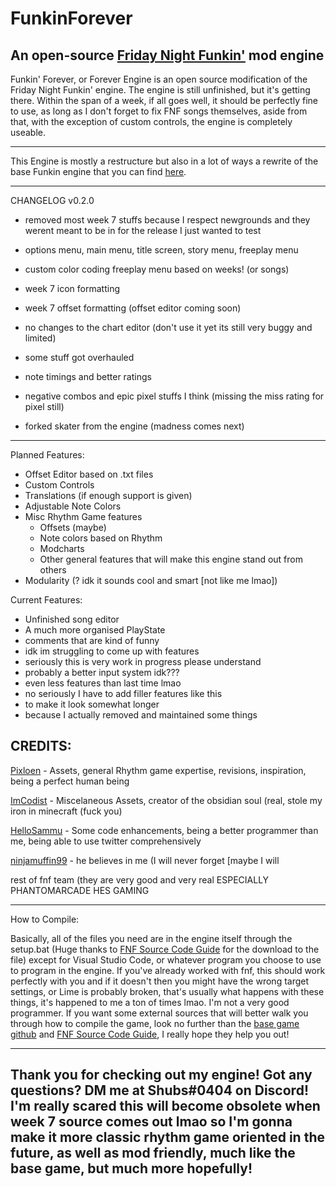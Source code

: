 # FunkinForever
An open-source [Friday Night Funkin'](https://www.newgrounds.com/portal/view/770371) mod engine
----------------------------------------------
Funkin' Forever, or Forever Engine is an open source modification of the Friday Night Funkin' engine. The engine is still unfinished, but it's getting there. Within the span of a week, if all goes well, it should be perfectly fine to use, as long as I don't forget to fix FNF songs themselves, aside from that, with the exception of custom controls, the engine is completely useable.

----------------------------------------------
This Engine is mostly a restructure but also in a lot of ways a rewrite of the base Funkin engine that you can find [here](https://github.com/ninjamuffin99/Funkin).

----------------------------------------------
CHANGELOG v0.2.0
* removed most week 7 stuffs because I respect newgrounds and they werent meant to be in for the release I just wanted to test
* options menu, main menu, title screen, story menu, freeplay menu
* custom color coding freeplay menu based on weeks! (or songs)
* week 7 icon formatting
* week 7 offset formatting (offset editor coming soon)
* no changes to the chart editor (don't use it yet its still very buggy and limited)
* some stuff got overhauled
* note timings and better ratings
* negative combos and epic pixel stuffs I think (missing the miss rating for pixel still)

* forked skater from the engine (madness comes next)
----------------------------------------------


Planned Features:
* Offset Editor based on .txt files
* Custom Controls
* Translations (if enough support is given)
* Adjustable Note Colors
* Misc Rhythm Game features
  * Offsets (maybe)
  * Note colors based on Rhythm
  * Modcharts
  * Other general features that will make this engine stand out from others
* Modularity (? idk it sounds cool and smart [not like me lmao])

Current Features:
* Unfinished song editor
* A much more organised PlayState
* comments that are kind of funny
* idk im struggling to come up with features
* seriously this is very work in progress please understand
* probably a better input system idk???
* even less features than last time lmao
* no seriously I have to add filler features like this
* to make it look somewhat longer
* because I actually removed and maintained some things

CREDITS:
----------------------------------------------

[Pixloen](https://github.com/PixlJacket) - Assets, general Rhythm game expertise, revisions, inspiration, being a perfect human being

[ImCodist](https://github.com/ImCodist) - Miscelaneous Assets, creator of the obsidian soul (real, stole my iron in minecraft (fuck you)

[HelloSammu](https://github.com/hellosammu) - Some code enhancements, being a better programmer than me, being able to use twitter comprehensively

[ninjamuffin99](https://twitter.com/ninja_muffin99) - he believes in me (I will never forget [maybe I will

rest of fnf team (they are very good and very real ESPECIALLY PHANTOMARCADE HES GAMING

----------------------------------------------
How to Compile:

Basically, all of the files you need are in the engine itself through the setup.bat (Huge thanks to [FNF Source Code Guide](https://gamebanana.com/tuts/13798) for the download to the file) except for Visual Studio Code, or whatever program you choose to use to program in the engine. If you've already worked with fnf, this should work perfectly with you and if it doesn't then you might have the wrong target settings, or Lime is probably broken, that's usually what happens with these things, it's happened to me a ton of times lmao. I'm not a very good programmer.
If you want some external sources that will better walk you through how to compile the game, look no further than the [base game github](https://github.com/ninjamuffin99/Funkin) and [FNF Source Code Guide](https://gamebanana.com/tuts/13798), I really hope they help you out!

----------------------------------------------
Thank you for checking out my engine! Got any questions? DM me at Shubs#0404 on Discord!
I'm **really** scared this will become obsolete when week 7 source comes out lmao so I'm gonna make it more classic rhythm game oriented in the future, as well as mod friendly, much like the base game, but much more hopefully!
----------------------------------------------
